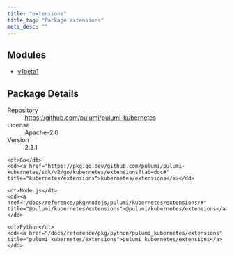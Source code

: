 ```yaml
---
title: "extensions"
title_tag: "Package extensions"
meta_desc: ""
---
```


<!-- WARNING: this file was generated by Pulumi Docs Generator. -->
<!-- Do not edit by hand unless you're certain you know what you are doing! -->



<h2 id="modules">Modules</h2>
<ul class="api">
    <li><a href="v1beta1/" title="v1beta1"><span class="symbol module"></span>v1beta1</a></li>
</ul>

<h2 id="package-details">Package Details</h2>
<dl class="package-details">
	<dt>Repository</dt>
	<dd><a href="https://github.com/pulumi/pulumi-kubernetes">https://github.com/pulumi/pulumi-kubernetes</a></dd>
	<dt>License</dt>
	<dd>Apache-2.0</dd>
	<dt>Version</dt>
	<dd>2.3.1</dd>
</dl>



<dl class="tabular">

    <dt>Go</dt>
    <dd><a href="https://pkg.go.dev/github.com/pulumi/pulumi-kubernetes/sdk/v2/go/kubernetes/extensions?tab=doc#" title="kubernetes/extensions">kubernetes/extensions</a></dd>

    <dt>Node.js</dt>
    <dd><a href="/docs/reference/pkg/nodejs/pulumi/kubernetes/extensions/#" title="@pulumi/kubernetes/extensions">@pulumi/kubernetes/extensions</a></dd>

    <dt>Python</dt>
    <dd><a href="/docs/reference/pkg/python/pulumi_kubernetes/extensions" title="pulumi_kubernetes/extensions">pulumi_kubernetes/extensions</a></dd>

</dl>

